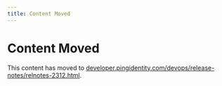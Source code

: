 ```yaml
---
title: Content Moved
---
```

# Content Moved

This content has moved to [developer.pingidentity.com/devops/release-notes/relnotes-2312.html](https://developer.pingidentity.com/devops/release-notes/relnotes-2312.html).
